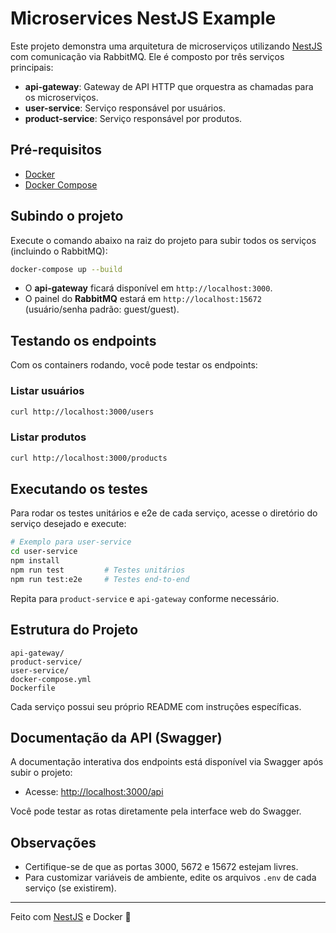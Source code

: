 # Microservices NestJS Example

Este projeto demonstra uma arquitetura de microserviços utilizando [NestJS](https://nestjs.com/) com comunicação via RabbitMQ. Ele é composto por três serviços principais:

- **api-gateway**: Gateway de API HTTP que orquestra as chamadas para os microserviços.
- **user-service**: Serviço responsável por usuários.
- **product-service**: Serviço responsável por produtos.

## Pré-requisitos

- [Docker](https://www.docker.com/get-started)
- [Docker Compose](https://docs.docker.com/compose/)

## Subindo o projeto

Execute o comando abaixo na raiz do projeto para subir todos os serviços (incluindo o RabbitMQ):

```sh
docker-compose up --build
```

- O **api-gateway** ficará disponível em `http://localhost:3000`.
- O painel do **RabbitMQ** estará em `http://localhost:15672` (usuário/senha padrão: guest/guest).

## Testando os endpoints

Com os containers rodando, você pode testar os endpoints:

### Listar usuários

```sh
curl http://localhost:3000/users
```

### Listar produtos

```sh
curl http://localhost:3000/products
```

## Executando os testes

Para rodar os testes unitários e e2e de cada serviço, acesse o diretório do serviço desejado e execute:

```sh
# Exemplo para user-service
cd user-service
npm install
npm run test         # Testes unitários
npm run test:e2e     # Testes end-to-end
```

Repita para `product-service` e `api-gateway` conforme necessário.

## Estrutura do Projeto

```
api-gateway/
product-service/
user-service/
docker-compose.yml
Dockerfile
```

Cada serviço possui seu próprio README com instruções específicas.

## Documentação da API (Swagger)

A documentação interativa dos endpoints está disponível via Swagger após subir o projeto:

- Acesse: [http://localhost:3000/api](http://localhost:3000/api)

Você pode testar as rotas diretamente pela interface web do Swagger.

## Observações

- Certifique-se de que as portas 3000, 5672 e 15672 estejam livres.
- Para customizar variáveis de ambiente, edite os arquivos `.env` de cada serviço (se existirem).

---

Feito com [NestJS](https://nestjs.com/) e Docker 🐳